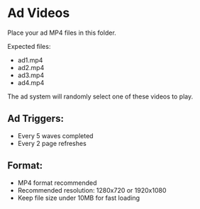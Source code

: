 # Ad Videos

Place your ad MP4 files in this folder.

Expected files:

- ad1.mp4
- ad2.mp4
- ad3.mp4
- ad4.mp4

The ad system will randomly select one of these videos to play.

## Ad Triggers:

- Every 5 waves completed
- Every 2 page refreshes

## Format:

- MP4 format recommended
- Recommended resolution: 1280x720 or 1920x1080
- Keep file size under 10MB for fast loading
